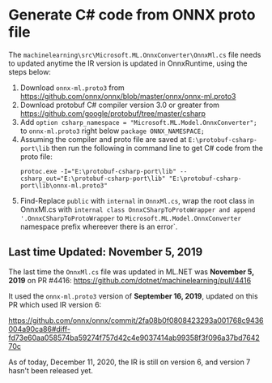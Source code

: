 # Generate C# code from ONNX proto file

The `machinelearning\src\Microsoft.ML.OnnxConverter\OnnxMl.cs` file needs to updated anytime the IR version is updated in OnnxRuntime, using the steps below:

1. Download `onnx-ml.proto3` from https://github.com/onnx/onnx/blob/master/onnx/onnx-ml.proto3
2. Download protobuf C# compiler version 3.0 or greater from 
   https://github.com/google/protobuf/tree/master/csharp
3. Add `option csharp_namespace =
   "Microsoft.ML.Model.OnnxConverter";` to `onnx-ml.proto3` right below `package ONNX_NAMESPACE;`
4. Assuming the compiler and proto file are saved at
   `E:\protobuf-csharp-port\lib` then run the following in command line to get C# code from the proto file:
   ```
   protoc.exe -I="E:\protobuf-csharp-port\lib" --csharp_out="E:\protobuf-csharp-port\lib" "E:\protobuf-csharp-port\lib\onnx-ml.proto3"
   ```
5. Find-Replace `public` with `internal` in `OnnxMl.cs`, wrap the root class in OnnxMl.cs with `internal class OnnxCSharpToProtoWrapper and append '.OnnxCSharpToProtoWrapper` to `Microsoft.ML.Model.OnnxConverter` namespace prefix whereever there is an error`.

## Last time Updated: November 5, 2019

The last time the `OnnxMl.cs` file was updated in ML.NET was **November 5, 2019** on PR #4416:
https://github.com/dotnet/machinelearning/pull/4416

It used the `onnx-ml.proto3` version of **September 16, 2019**, updated on this PR which used IR version 6:

https://github.com/onnx/onnx/commit/2fa08b0f0808423293a001768c9436004a90ca86#diff-fd73e60aa058574ba59274f757d42c4e9037414ab99358f3f096a37bd764270c

As of today, December 11, 2020, the IR is still on version 6, and version 7 hasn't been released yet.